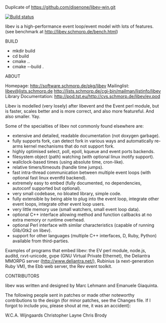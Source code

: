 Duplicate of https://github.com/disenone/libev-win.git



[![Build status](https://ci.appveyor.com/api/projects/status/erbtcj4xo80ownns?svg=true)](https://ci.appveyor.com/project/disenone/libev-win)

libev is a high-performance event loop/event model with lots of features.
(see benchmark at http://libev.schmorp.de/bench.html)

BUILD
- mkdir build
- cd build
- cmake ..
- cmake --build .


ABOUT

   Homepage: http://software.schmorp.de/pkg/libev
   Mailinglist: libev@lists.schmorp.de
                http://lists.schmorp.de/cgi-bin/mailman/listinfo/libev
   Library Documentation: http://pod.tst.eu/http://cvs.schmorp.de/libev/ev.pod

   Libev is modelled (very losely) after libevent and the Event perl
   module, but is faster, scales better and is more correct, and also more
   featureful. And also smaller. Yay.

   Some of the specialties of libev not commonly found elsewhere are:
   
   - extensive and detailed, readable documentation (not doxygen garbage).
   - fully supports fork, can detect fork in various ways and automatically
     re-arms kernel mechanisms that do not support fork.
   - highly optimised select, poll, epoll, kqueue and event ports backends.
   - filesystem object (path) watching (with optional linux inotify support).
   - wallclock-based times (using absolute time, cron-like).
   - relative timers/timeouts (handle time jumps).
   - fast intra-thread communication between multiple
     event loops (with optional fast linux eventfd backend).
   - extremely easy to embed (fully documented, no dependencies,
     autoconf supported but optional).
   - very small codebase, no bloated library, simple code.
   - fully extensible by being able to plug into the event loop,
     integrate other event loops, integrate other event loop users.
   - very little memory use (small watchers, small event loop data).
   - optional C++ interface allowing method and function callbacks
     at no extra memory or runtime overhead.
   - optional Perl interface with similar characteristics (capable
     of running Glib/Gtk2 on libev).
   - support for other languages (multiple C++ interfaces, D, Ruby,
     Python) available from third-parties.

   Examples of programs that embed libev: the EV perl module, node.js,
   auditd, rxvt-unicode, gvpe (GNU Virtual Private Ethernet), the
   Deliantra MMORPG server (http://www.deliantra.net/), Rubinius (a
   next-generation Ruby VM), the Ebb web server, the Rev event toolkit.


CONTRIBUTORS

   libev was written and designed by Marc Lehmann and Emanuele Giaquinta.

   The following people sent in patches or made other noteworthy
   contributions to the design (for minor patches, see the Changes
   file. If I forgot to include you, please shout at me, it was an
   accident):

   W.C.A. Wijngaards
   Christopher Layne
   Chris Brody

